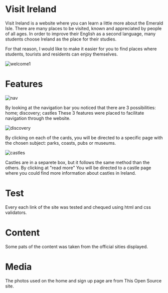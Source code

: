 # Visit Ireland
Visit Ireland is a website where you can learn a little more about the Emerald Isle. There are many places to be visited, known and appreciated by people of all ages.
In order to improve their English as a second language, many students choose Ireland as the place for their studies.

For that reason, I would like to make it easier for you to find places where students, tourists and residents can enjoy themselves.

![welcome1](https://user-images.githubusercontent.com/31260554/215303229-2808243c-6861-4e4e-b487-fec227cd2d5d.jpg)

# Features

![nav](https://user-images.githubusercontent.com/31260554/215305372-e16959e2-e70f-4009-9bb5-79930eb64066.jpg)

By looking at the navigation bar you noticed that there are 3 possibilities:
home;
discovery;
castles
These 3 features were placed to facilitate navigation through the website.

![discovery](https://user-images.githubusercontent.com/31260554/215305355-4ecf601a-1d01-44da-829e-8af5ae51ad0c.jpg)

By clicking on each of the cards, you will be directed to a specific page with the chosen subject: parks, coasts, pubs or museums.

![castles](https://user-images.githubusercontent.com/31260554/215305448-1942eb3a-c811-449d-af59-9c6115523f65.jpg)

Castles are in a separete box, but it follows the same method than the others. By clicking at "read more" You will be directed to a castle page where you could find more information about castles in Ireland.

# Test

Every each link of the site was tested and chequed using html and css validators.

# Content

Some pats of the content was taken from the official sities displayed.

# Media

The photos used on the home and sign up page are from This Open Source site.
